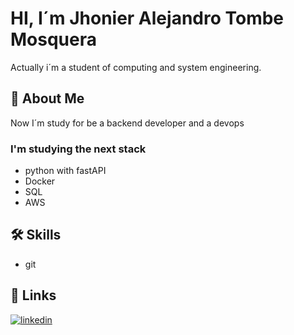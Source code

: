 
# HI, I´m Jhonier Alejandro Tombe Mosquera

Actually i´m a student of computing and system engineering.


## 🚀 About Me
Now I´m study for be a backend developer and a devops

### I'm studying the next stack
- python with fastAPI
- Docker
- SQL
- AWS



## 🛠 Skills
- git


## 🔗 Links
[![linkedin](https://img.shields.io/badge/linkedin-0A66C2?style=for-the-badge&logo=linkedin&logoColor=white)](https://www.linkedin.com/in/jhonier-alejandro-tombe-mosquera-591726297/)


